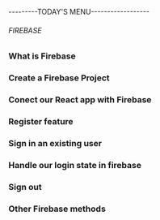 ---------TODAY'S MENU------------------

###### FIREBASE

### What is Firebase

### Create a Firebase Project

### Conect our React app with Firebase

### Register feature

### Sign in an existing user

### Handle our login state in firebase

### Sign out

### Other Firebase methods

